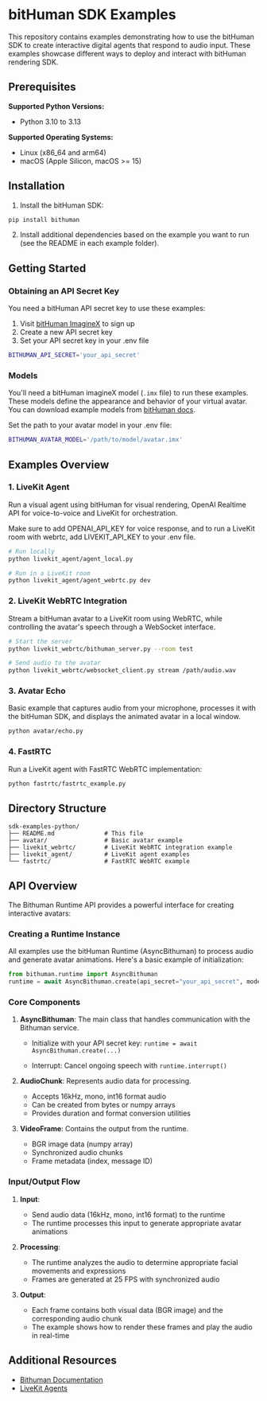 # bitHuman SDK Examples

This repository contains examples demonstrating how to use the bitHuman SDK to create interactive digital agents that respond to audio input. These examples showcase different ways to deploy and interact with bitHuman rendering SDK.

## Prerequisites

**Supported Python Versions:**
- Python 3.10 to 3.13

**Supported Operating Systems:**
- Linux (x86_64 and arm64)
- macOS (Apple Silicon, macOS >= 15)

## Installation

1. Install the bitHuman SDK:
```bash
pip install bithuman
```

2. Install additional dependencies based on the example you want to run (see the README in each example folder).

## Getting Started

### Obtaining an API Secret Key

You need a bitHuman API secret key to use these examples:

1. Visit [bitHuman ImagineX](https://console.bithuman.io/imagineX) to sign up
2. Create a new API secret key
3. Set your API secret key in your .env file

```bash
BITHUMAN_API_SECRET='your_api_secret'
```

### Models

You'll need a bitHuman imagineX model (`.imx` file) to run these examples. These models define the appearance and behavior of your virtual avatar. You can download example models from [bitHuman docs](https://docs.bithuman.io/api-reference/sdk/quick-start).

Set the path to your avatar model in your .env file:
```bash
BITHUMAN_AVATAR_MODEL='/path/to/model/avatar.imx'
```


## Examples Overview
### 1. LiveKit Agent

Run a visual agent using bitHuman for visual rendering, OpenAI Realtime API for voice-to-voice and LiveKit for orchestration.

Make sure to add OPENAI_API_KEY for voice response, and to run a LiveKit room with webrtc, add LIVEKIT_API_KEY to your .env file.

```bash
# Run locally
python livekit_agent/agent_local.py

# Run in a LiveKit room
python livekit_agent/agent_webrtc.py dev
```


### 2. LiveKit WebRTC Integration

Stream a bitHuman avatar to a LiveKit room using WebRTC, while controlling the avatar's speech through a WebSocket interface.

```bash
# Start the server
python livekit_webrtc/bithuman_server.py --room test

# Send audio to the avatar
python livekit_webrtc/websocket_client.py stream /path/audio.wav
```

### 3. Avatar Echo

Basic example that captures audio from your microphone, processes it with the bitHuman SDK, and displays the animated avatar in a local window.

```bash
python avatar/echo.py
```

### 4. FastRTC

Run a LiveKit agent with FastRTC WebRTC implementation:

```bash
python fastrtc/fastrtc_example.py
```

## Directory Structure

```
sdk-examples-python/
├── README.md              # This file
├── avatar/                # Basic avatar example
├── livekit_webrtc/        # LiveKit WebRTC integration example
├── livekit_agent/         # LiveKit agent examples
└── fastrtc/               # FastRTC WebRTC example
```

## API Overview

The Bithuman Runtime API provides a powerful interface for creating interactive avatars:

### Creating a Runtime Instance

All examples use the bitHuman Runtime (AsyncBithuman) to process audio and generate avatar animations. Here's a basic example of initialization:

```python
from bithuman.runtime import AsyncBithuman
runtime = await AsyncBithuman.create(api_secret="your_api_secret", model_path="/path/to/model.imx")

```

### Core Components

1. **AsyncBithuman**: The main class that handles communication with the Bithuman service.
   - Initialize with your API secret key: `runtime = await AsyncBithuman.create(...)`

   - Interrupt: Cancel ongoing speech with `runtime.interrupt()`

2. **AudioChunk**: Represents audio data for processing.
   - Accepts 16kHz, mono, int16 format audio
   - Can be created from bytes or numpy arrays
   - Provides duration and format conversion utilities

3. **VideoFrame**: Contains the output from the runtime.
   - BGR image data (numpy array)
   - Synchronized audio chunks
   - Frame metadata (index, message ID)


### Input/Output Flow

1. **Input**:
   - Send audio data (16kHz, mono, int16 format) to the runtime
   - The runtime processes this input to generate appropriate avatar animations

2. **Processing**:
   - The runtime analyzes the audio to determine appropriate facial movements and expressions
   - Frames are generated at 25 FPS with synchronized audio

3. **Output**:
   - Each frame contains both visual data (BGR image) and the corresponding audio chunk
   - The example shows how to render these frames and play the audio in real-time


## Additional Resources

- [Bithuman Documentation](https://docs.bithuman.io)
- [LiveKit Agents](https://github.com/livekit/agents)

